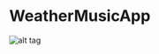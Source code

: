 # WeatherMusicApp
![alt tag](https://raw.githubusercontent.com/StevenPat/WeatherMusicApp\app\src\main\res\drawable\logo.png)
